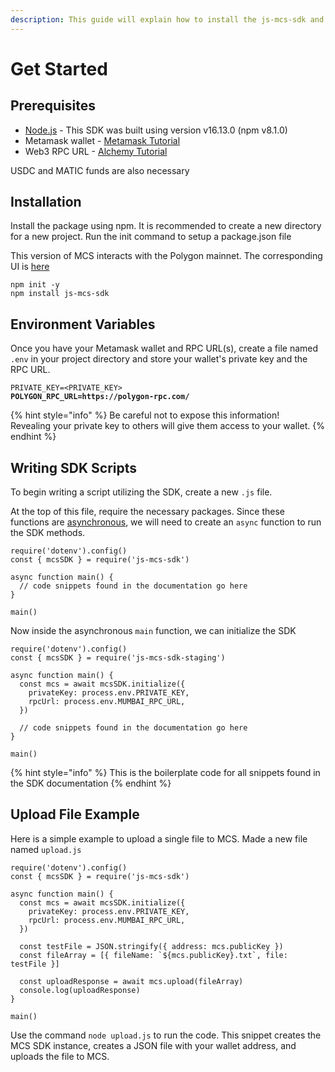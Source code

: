 ```yaml
---
description: This guide will explain how to install the js-mcs-sdk and its basic usage
---
```


# Get Started

## Prerequisites

* [Node.js](https://nodejs.org/en/) - This SDK was built using version v16.13.0 (npm v8.1.0)
* Metamask wallet - [Metamask Tutorial](../../../mcp-user-guide/setup-metamask.md)
* Web3 RPC URL - [Alchemy Tutorial](../../../mcp-user-guide/configure-metamask-with-alchemy-rpc-url.md#alchemypolygontometamaskinstructions-2.createalchemymumbaipolygonrpc)

USDC and MATIC funds are also necessary

## Installation

Install the package using npm. It is recommended to create a new directory for a new project. Run the init command to setup a package.json file

This version of MCS interacts with the Polygon mainnet. The corresponding UI is [here](https://www.multichain.storage/)

```
npm init -y
npm install js-mcs-sdk
```

## Environment Variables

Once you have your Metamask wallet and RPC URL(s), create a file named `.env` in your project directory and store your wallet's private key and the RPC URL.&#x20;

<pre><code>PRIVATE_KEY=&#x3C;PRIVATE_KEY>
<strong>POLYGON_RPC_URL=https://polygon-rpc.com/</strong></code></pre>

{% hint style="info" %}
Be careful not to expose this information! \
Revealing your private key to others will give them access to your wallet.
{% endhint %}

## Writing SDK Scripts

To begin writing a script utilizing the SDK, create a new `.js` file.&#x20;

At the top of this file, require the necessary packages. Since these functions are [asynchronous](https://javascript.info/async-await), we will need to create an `async` function to run the SDK methods.

```
require('dotenv').config()
const { mcsSDK } = require('js-mcs-sdk')

async function main() {
  // code snippets found in the documentation go here
}

main()
```

Now inside the asynchronous `main` function, we can initialize the SDK

```
require('dotenv').config()
const { mcsSDK } = require('js-mcs-sdk-staging')

async function main() {
  const mcs = await mcsSDK.initialize({
    privateKey: process.env.PRIVATE_KEY,
    rpcUrl: process.env.MUMBAI_RPC_URL,
  })
  
  // code snippets found in the documentation go here
}

main()
```

{% hint style="info" %}
This is the boilerplate code for all snippets found in the SDK documentation
{% endhint %}

## Upload File Example

Here is a simple example to upload a single file to MCS. Made a new file named `upload.js`

```
require('dotenv').config()
const { mcsSDK } = require('js-mcs-sdk')

async function main() {
  const mcs = await mcsSDK.initialize({
    privateKey: process.env.PRIVATE_KEY,
    rpcUrl: process.env.MUMBAI_RPC_URL,
  })

  const testFile = JSON.stringify({ address: mcs.publicKey })
  const fileArray = [{ fileName: `${mcs.publicKey}.txt`, file: testFile }]

  const uploadResponse = await mcs.upload(fileArray)
  console.log(uploadResponse)
}

main()
```

Use the command `node upload.js` to run the code. This snippet creates the MCS SDK instance, creates a JSON file with your wallet address, and uploads the file to MCS.
